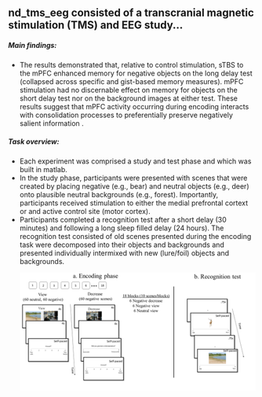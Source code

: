 ## nd_tms_eeg consisted of a transcranial magnetic stimulation (TMS) and EEG study...


##### Main findings:
* The results demonstrated that, relative to control stimulation, sTBS to the mPFC enhanced memory for negative objects on the long delay test (collapsed across specific and gist-based memory measures). mPFC stimulation had no discernable effect on memory for objects on the short delay test nor on the background images at either test. These results suggest that mPFC activity occurring during encoding interacts with consolidation processes to preferentially preserve negatively salient information .

##### Task overview:
* Each experiment was comprised a study and test phase and which was built in matlab.
* In the study phase, participants were presented with scenes that were created by placing negative (e.g., bear) and neutral objects (e.g., deer) onto plausible neutral backgrounds (e.g., forest). Importantly, participants received stimulation to either the medial prefrontal cortext or and active control site (motor cortex). 
* Participants completed a recognition test after a short delay (30 minutes) and following a long sleep filled delay (24 hours). The recognition test consisted of old scenes presented during the encoding task were decomposed into their objects and backgrounds and presented individually intermixed with new (lure/foil) objects and backgrounds.    <p align = "center"> <img src="https://github.com/nickwyeh/ndg_emto/blob/main/figures/task_figure.png"  width="800"> </p> 


 
 
 

 
